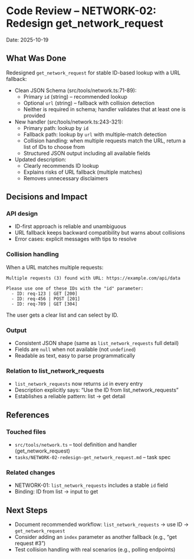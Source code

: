 # Code Review – NETWORK-02: Redesign get_network_request

Date: 2025-10-19

## What Was Done

Redesigned `get_network_request` for stable ID-based lookup with a URL fallback:

- Clean JSON Schema (src/tools/network.ts:71-89):
  - Primary `id` (string) – recommended lookup
  - Optional `url` (string) – fallback with collision detection
  - Neither is required in schema; handler validates that at least one is provided
- New handler (src/tools/network.ts:243-321):
  - Primary path: lookup by `id`
  - Fallback path: lookup by `url` with multiple-match detection
  - Collision handling: when multiple requests match the URL, return a list of IDs to choose from
  - Structured JSON output including all available fields
- Updated description:
  - Clearly recommends ID lookup
  - Explains risks of URL fallback (multiple matches)
  - Removes unnecessary disclaimers

## Decisions and Impact

### API design
- ID-first approach is reliable and unambiguous
- URL fallback keeps backward compatibility but warns about collisions
- Error cases: explicit messages with tips to resolve

### Collision handling
When a URL matches multiple requests:
```
Multiple requests (3) found with URL: https://example.com/api/data

Please use one of these IDs with the "id" parameter:
  - ID: req-123 | GET [200]
  - ID: req-456 | POST [201]
  - ID: req-789 | GET [304]
```
The user gets a clear list and can select by ID.

### Output
- Consistent JSON shape (same as `list_network_requests` full detail)
- Fields are `null` when not available (not `undefined`)
- Readable as text, easy to parse programmatically

### Relation to list_network_requests
- `list_network_requests` now returns `id` in every entry
- Description explicitly says: “Use the ID from list_network_requests”
- Establishes a reliable pattern: list → get detail

## References

### Touched files
- `src/tools/network.ts` – tool definition and handler (get_network_request)
- `tasks/NETWORK-02-redesign-get_network_request.md` – task spec

### Related changes
- NETWORK-01: `list_network_requests` includes a stable `id` field
- Binding: ID from list → input to get

## Next Steps

- Document recommended workflow: `list_network_requests` → use ID → `get_network_request`
- Consider adding an `index` parameter as another fallback (e.g., “get request #3”)
- Test collision handling with real scenarios (e.g., polling endpoints)
